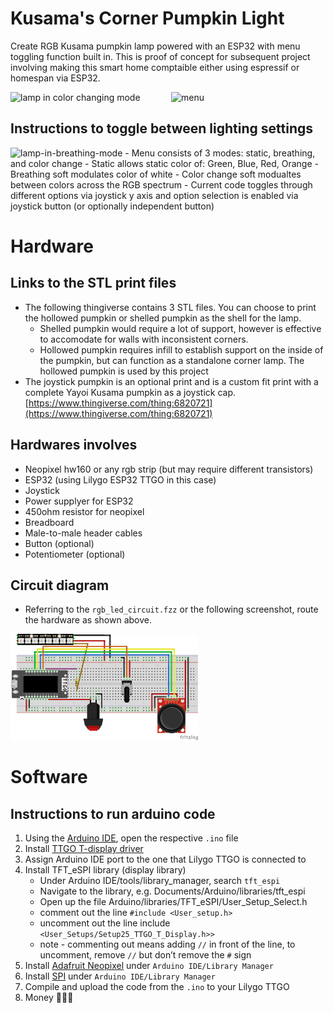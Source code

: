 # Kusama's Corner Pumpkin Light
Create RGB Kusama pumpkin lamp powered with an ESP32 with menu toggling function built in. This is proof of concept for subsequent project involving making this smart home comptaible either using espressif or homespan via ESP32. 
<div style="display: flex;">
    <img src="media/color_change_mode.gif" alt="lamp in color changing mode" width="300" style="margin-right: 10px;" />
    <img src="media/breathing_mode.gif" alt="menu" width="300"/>
</div>

## Instructions to toggle between lighting settings
<img src="media/menu_example.gif"  alt="lamp-in-breathing-mode" width="300"/> 
- Menu consists of 3 modes: static, breathing, and color change
- Static allows static color of: Green, Blue, Red, Orange
- Breathing soft modulates color of white
- Color change soft modualtes between colors across the RGB spectrum
- Current code toggles through different options via joystick y axis and option selection is enabled via joystick button (or optionally independent button)

# Hardware
## Links to the STL print files
- The following thingiverse contains 3 STL files. You can choose to print the hollowed pumpkin or shelled pumpkin as the shell for the lamp.
	- Shelled pumpkin would require a lot of support, however is effective to accomodate for walls with inconsistent corners.
	- Hollowed pumpkin requires infill to establish support on the inside of the pumpkin, but can function as a standalone corner lamp. The hollowed pumpkin is used by this project
- The joystick pumpkin is an optional print and is a custom fit print with a complete Yayoi Kusama pumpkin as a joystick cap.
[https://www.thingiverse.com/thing:6820721](https://www.thingiverse.com/thing:6820721)

## Hardwares involves
- Neopixel hw160 or any rgb strip (but may require different transistors)
- ESP32 (using Lilygo ESP32 TTGO in this case)
- Joystick
- Power supplyer for ESP32
- 450ohm resistor for neopixel
- Breadboard
- Male-to-male header cables
- Button (optional)
- Potentiometer (optional)

## Circuit diagram
- Referring to the ``rgb_led_circuit.fzz`` or the following screenshot, route the hardware as shown above.
<img src="media/rgb_led_circuit.png" alt="circuit" width="300" />

# Software
## Instructions to run arduino code
1) Using the [Arduino IDE](https://www.arduino.cc/en/software), open the respective ``.ino`` file
2) Install [TTGO T-display driver](https://github.com/Xinyuan-LilyGO/TTGO-T-Display)
3) Assign Arduino IDE port to the one that Lilygo TTGO is connected to
4) Install TFT_eSPI library (display library)
	- Under Arduino IDE/tools/library_manager, search ``tft_espi``
	- Navigate to the library, e.g. Documents/Arduino/libraries/tft_espi
	- Open up the file Arduino/libraries/TFT_eSPI/User_Setup_Select.h
	- comment out the line ``#include <User_setup.h>``
	- uncomment out the line include ``<User_Setups/Setup25_TTGO_T_Display.h>>``
	- note - commenting out means adding ``//`` in front of the line, to uncomment, remove ``//`` but don’t remove the ``#`` sign
5) Install [Adafruit Neopixel](https://github.com/adafruit/Adafruit_NeoPixel) under ``Arduino IDE/Library Manager``
6) Install [SPI](https://docs.arduino.cc/language-reference/en/functions/communication/SPI/) under ``Arduino IDE/Library Manager``
7) Compile and upload the code from the ``.ino`` to your Lilygo TTGO
8) Money 💸💸💸
